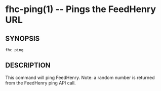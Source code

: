 fhc-ping(1) -- Pings the FeedHenry URL
======================================

## SYNOPSIS

    fhc ping
    
## DESCRIPTION

This command will ping FeedHenry. Note: a random number is returned from the FeedHenry ping API call.

